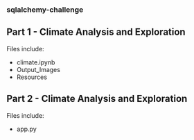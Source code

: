 ### sqlalchemy-challenge

## Part 1 - Climate Analysis and Exploration
Files include:
<ul>
    <li>climate.ipynb</li>
    <li>Output_Images</li>
    <li>Resources</li>
</ul>

## Part 2 - Climate Analysis and Exploration
Files include:
<ul>
    <li>app.py</li>
</ul>
